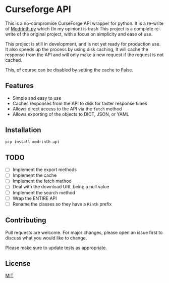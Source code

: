 # Curseforge API
[modrinth-api]: https://docs.modrinth.com/api-spec/
[cfapi-docs]: https://wow.curseforge.com/api/docs
[not-working-modrinth]: https://github.com/BetaPictoris/modrinth.py
[cmpdl]: https://github.com/Advik-B/CMPDL

This is a no-compromise CurseForge API wrapper for python. It is a re-write of [Modrinth.py][not-working-modrinth] which (In my opinion) is trash
This project is a complete re-write of the original project, with a focus on simplicity and ease of use.

This project is still in development, and is not yet ready for production use.
It also speeds up the process by using disk caching, It will cache the response from the API and will only make a new request if the request is not cached.

This, of course can be disabled by setting the cache to False.

## Features
- Simple and easy to use
- Caches responses from the API to disk for faster response times
- Allows direct access to the API via the `fetch` method
- Allows exporting of the objects to DICT, JSON, or YAML

## Installation

```bash
pip install modrinth-api
```

## TODO
- [ ] Implement the export methods
- [ ] Implement the cache
- [ ] Implement the fetch method
- [ ] Deal with the download URL being a null value
- [ ] Implement the search method
- [ ] Wrap the ENTIRE API
- [ ] Rename the classes so they have a `Rinth` prefix

## Contributing
Pull requests are welcome. For major changes, please open an issue first to discuss what you would like to change.

Please make sure to update tests as appropriate.

## License
[MIT](https://choosealicense.com/licenses/mit/)
